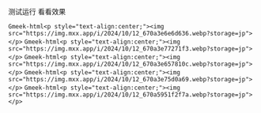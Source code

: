 测试运行
看看效果

`Gmeek-html<p style="text-align:center;"><img src="https://img.mxx.app/i/2024/10/12_670a3e6e6d636.webp?storage=jp"></p>`
`Gmeek-html<p style="text-align:center;"><img src="https://img.mxx.app/i/2024/10/12_670a3e77271f3.webp?storage=jp"></p>`
`Gmeek-html<p style="text-align:center;"><img src="https://img.mxx.app/i/2024/10/12_670a3e657810c.webp?storage=jp"></p>`
`Gmeek-html<p style="text-align:center;"><img src="https://img.mxx.app/i/2024/10/12_670a3e75d0a69.webp?storage=jp"></p>`
`Gmeek-html<p style="text-align:center;"><img src="https://img.mxx.app/i/2024/10/12_670a5951f2f7a.webp?storage=jp"></p>`